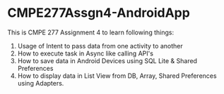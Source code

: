 CMPE277Assgn4-AndroidApp
========================

This is CMPE 277 Assignment 4 to learn following things:  

1. Usage of Intent to pass data from one activity to another 
2. How to execute task in Async like calling API's 
3. How to save data in Android Devices using SQL Lite &amp; Shared Preferences 
4. How to display data in List View from  DB, Array, Shared Preferences using Adapters. 



